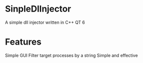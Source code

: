 # SinpleDlInjector
 A simple dll injector written in C++ QT 6

# Features
 Simple GUI
 Filter target processes by a string
 Simple and effective
